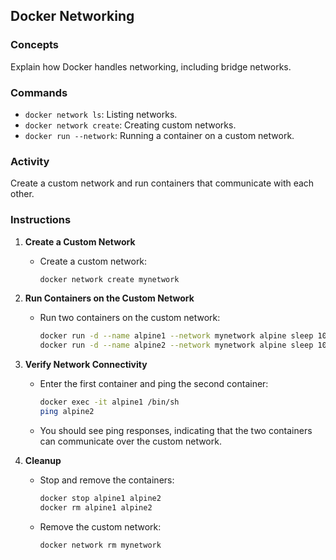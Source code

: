 ## Docker Networking

### Concepts
Explain how Docker handles networking, including bridge networks.

### Commands
- `docker network ls`: Listing networks.
- `docker network create`: Creating custom networks.
- `docker run --network`: Running a container on a custom network.

### Activity
Create a custom network and run containers that communicate with each other.

### Instructions
1. **Create a Custom Network**
   - Create a custom network:
     ```bash
     docker network create mynetwork
     ```

2. **Run Containers on the Custom Network**
   - Run two containers on the custom network:
     ```bash
     docker run -d --name alpine1 --network mynetwork alpine sleep 1000
     docker run -d --name alpine2 --network mynetwork alpine sleep 1000
     ```

3. **Verify Network Connectivity**
   - Enter the first container and ping the second container:
     ```bash
     docker exec -it alpine1 /bin/sh
     ping alpine2
     ```

   - You should see ping responses, indicating that the two containers can communicate over the custom network.

4. **Cleanup**
   - Stop and remove the containers:
     ```bash
     docker stop alpine1 alpine2
     docker rm alpine1 alpine2
     ```

   - Remove the custom network:
     ```bash
     docker network rm mynetwork
     ```

